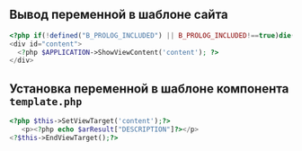 ## Вывод переменной в шаблоне сайта
```php
<?php if(!defined("B_PROLOG_INCLUDED") || B_PROLOG_INCLUDED!==true)die();?>
<div id="content">
  <?php $APPLICATION->ShowViewContent('content'); ?>
</div> 
```

## Установка переменной в шаблоне компонента `template.php`
```php
<?php $this->SetViewTarget('content');?>
   <p><?php echo $arResult["DESCRIPTION"]?></p>
<?$this->EndViewTarget();?>
```